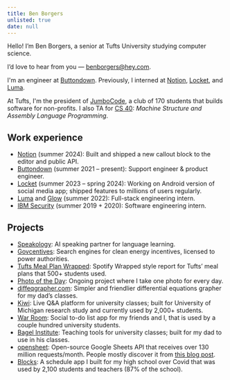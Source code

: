 ```yaml
---
title: Ben Borgers
unlisted: true
date: null
---
```


Hello! I’m <span class="font-handwriting font-medium">Ben Borgers</span>, a senior at Tufts University studying computer science.

I’d love to hear from you — [benborgers@hey.com](mailto:benborgers@hey.com).

I'm an engineer at [Buttondown](https://buttondown.email). Previously, I interned at [Notion](https://notion.so/product), [Locket](https://locket.camera), and [Luma](https://lu.ma).

At Tufts, I'm the president of [JumboCode](https://jumbocode.org), a club of 170 students that builds software for non-profits. I also TA for [CS 40](https://www.cs.tufts.edu/cs/40): _Machine Structure and Assembly Language Programming_.

## Work experience

- [Notion](https://notion.so/product) (summer 2024): Built and shipped a new callout block to the editor and public API.
- [Buttondown](https://buttondown.email) (summer 2021 – present): Support engineer & product engineer.
- [Locket](https://locket.camera) (summer 2023 – spring 2024): Working on Android version of social media app; shipped features to millions of users regularly.
- [Luma](https://lu.ma) and [Glow](https://glow.app) (summer 2022): Full-stack engineering intern.
- [IBM Security](https://www.ibm.com/products/guardium-insights) (summer 2019 + 2020): Software engineering intern.

## Projects

- [Speakology](https://speakology.ai): AI speaking partner for language learning.
- [Govcentives](https://govcentives.com): Search engines for clean energy incentives, licensed to power authorities.
- [Tufts Meal Plan Wrapped](/wrapped): Spotify Wrapped style report for Tufts’ meal plans that 500+ students used.
- [Photo of the Day](https://photos.ben.page): Ongoing project where I take one photo for every day.
- [diffeqgrapher.com](https://diffeqgrapher.com): Simpler and friendlier differential equations grapher for my dad’s classes.
- [Kiwi](https://ask.kiwi): Live Q&A platform for university classes; built for University of Michigan research study and currently used by 2,000+ students.
- [War Room](https://war.elk.sh): Social to-do list app for my friends and I, that is used by a couple hundred university students.
- [Bagel Institute](https://bagel.institute): Teaching tools for university classes; built for my dad to use in his classes.
- [opensheet](https://opensheet.elk.sh): Open-source Google Sheets API that receives over 130 million requests/month. People mostly discover it from [this blog post](/google-sheets-json).
- [Blocks](/blocks): A schedule app I built for my high school over Covid that was used by 2,100 students and teachers (87% of the school).
